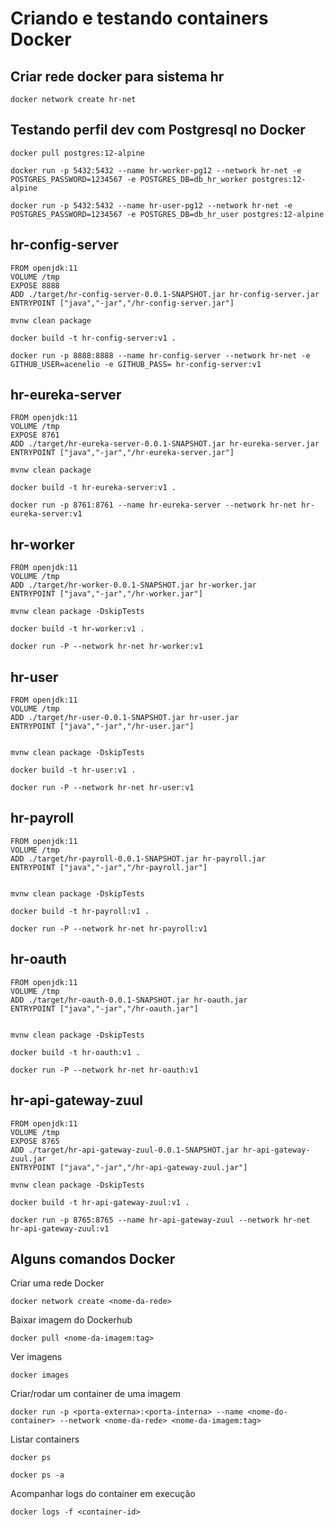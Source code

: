 # Criando e testando containers Docker

## Criar rede docker para sistema hr

	docker network create hr-net


## Testando perfil dev com Postgresql no Docker

	docker pull postgres:12-alpine

	docker run -p 5432:5432 --name hr-worker-pg12 --network hr-net -e POSTGRES_PASSWORD=1234567 -e POSTGRES_DB=db_hr_worker postgres:12-alpine

	docker run -p 5432:5432 --name hr-user-pg12 --network hr-net -e POSTGRES_PASSWORD=1234567 -e POSTGRES_DB=db_hr_user postgres:12-alpine


## hr-config-server

	FROM openjdk:11
	VOLUME /tmp
	EXPOSE 8888
	ADD ./target/hr-config-server-0.0.1-SNAPSHOT.jar hr-config-server.jar
	ENTRYPOINT ["java","-jar","/hr-config-server.jar"]

	mvnw clean package

	docker build -t hr-config-server:v1 .

	docker run -p 8888:8888 --name hr-config-server --network hr-net -e GITHUB_USER=acenelio -e GITHUB_PASS= hr-config-server:v1


## hr-eureka-server 

	FROM openjdk:11
	VOLUME /tmp
	EXPOSE 8761
	ADD ./target/hr-eureka-server-0.0.1-SNAPSHOT.jar hr-eureka-server.jar
	ENTRYPOINT ["java","-jar","/hr-eureka-server.jar"]

	mvnw clean package

	docker build -t hr-eureka-server:v1 .

	docker run -p 8761:8761 --name hr-eureka-server --network hr-net hr-eureka-server:v1


## hr-worker

	FROM openjdk:11
	VOLUME /tmp
	ADD ./target/hr-worker-0.0.1-SNAPSHOT.jar hr-worker.jar
	ENTRYPOINT ["java","-jar","/hr-worker.jar"]

	mvnw clean package -DskipTests

	docker build -t hr-worker:v1 .

	docker run -P --network hr-net hr-worker:v1


## hr-user

	FROM openjdk:11
	VOLUME /tmp
	ADD ./target/hr-user-0.0.1-SNAPSHOT.jar hr-user.jar
	ENTRYPOINT ["java","-jar","/hr-user.jar"]
	

	mvnw clean package -DskipTests

	docker build -t hr-user:v1 .

	docker run -P --network hr-net hr-user:v1


## hr-payroll

	FROM openjdk:11
	VOLUME /tmp
	ADD ./target/hr-payroll-0.0.1-SNAPSHOT.jar hr-payroll.jar
	ENTRYPOINT ["java","-jar","/hr-payroll.jar"]


	mvnw clean package -DskipTests

	docker build -t hr-payroll:v1 .

	docker run -P --network hr-net hr-payroll:v1


## hr-oauth

	FROM openjdk:11
	VOLUME /tmp
	ADD ./target/hr-oauth-0.0.1-SNAPSHOT.jar hr-oauth.jar
	ENTRYPOINT ["java","-jar","/hr-oauth.jar"]


	mvnw clean package -DskipTests

	docker build -t hr-oauth:v1 .

	docker run -P --network hr-net hr-oauth:v1


## hr-api-gateway-zuul

	FROM openjdk:11
	VOLUME /tmp
	EXPOSE 8765
	ADD ./target/hr-api-gateway-zuul-0.0.1-SNAPSHOT.jar hr-api-gateway-zuul.jar
	ENTRYPOINT ["java","-jar","/hr-api-gateway-zuul.jar"]

	mvnw clean package -DskipTests

	docker build -t hr-api-gateway-zuul:v1 .

	docker run -p 8765:8765 --name hr-api-gateway-zuul --network hr-net hr-api-gateway-zuul:v1
	

## Alguns comandos Docker

Criar uma rede Docker

	docker network create <nome-da-rede>

Baixar imagem do Dockerhub

	docker pull <nome-da-imagem:tag>

Ver imagens

	docker images

Criar/rodar um container de uma imagem

	docker run -p <porta-externa>:<porta-interna> --name <nome-do-container> --network <nome-da-rede> <nome-da-imagem:tag>

Listar containers

	docker ps

	docker ps -a

Acompanhar logs do container em execução

	docker logs -f <container-id>